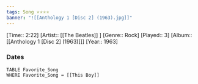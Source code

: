 ```yaml
---
tags: Song ⭐⭐⭐⭐ 
banner: "![[Anthology 1 [Disc 2] (1963).jpg]]"
---
```

[Time:: 2:22]
[Artist:: [[The Beatles]] ]
[Genre:: Rock]
[Played:: 3]
[Album:: [[Anthology 1 [Disc 2] (1963)]]]
[Year:: 1963]
### Dates
````dataview
TABLE Favorite_Song
WHERE Favorite_Song = [[This Boy]]
````
